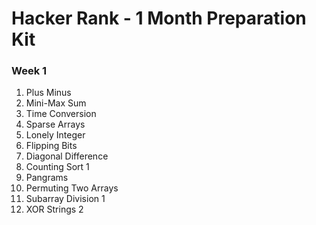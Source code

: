 # Hacker Rank - 1 Month Preparation Kit

### Week 1

1. Plus Minus
2. Mini-Max Sum
3. Time Conversion
4. Sparse Arrays
5. Lonely Integer
6. Flipping Bits
7. Diagonal Difference
8. Counting Sort 1
9. Pangrams
10. Permuting Two Arrays
11. Subarray Division 1
12. XOR Strings 2